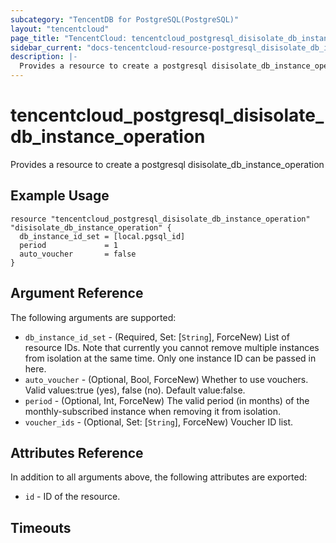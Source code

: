 ```yaml
---
subcategory: "TencentDB for PostgreSQL(PostgreSQL)"
layout: "tencentcloud"
page_title: "TencentCloud: tencentcloud_postgresql_disisolate_db_instance_operation"
sidebar_current: "docs-tencentcloud-resource-postgresql_disisolate_db_instance_operation"
description: |-
  Provides a resource to create a postgresql disisolate_db_instance_operation
---
```


# tencentcloud_postgresql_disisolate_db_instance_operation

Provides a resource to create a postgresql disisolate_db_instance_operation

## Example Usage

```hcl
resource "tencentcloud_postgresql_disisolate_db_instance_operation" "disisolate_db_instance_operation" {
  db_instance_id_set = [local.pgsql_id]
  period             = 1
  auto_voucher       = false
}
```

## Argument Reference

The following arguments are supported:

* `db_instance_id_set` - (Required, Set: [`String`], ForceNew) List of resource IDs. Note that currently you cannot remove multiple instances from isolation at the same time. Only one instance ID can be passed in here.
* `auto_voucher` - (Optional, Bool, ForceNew) Whether to use vouchers. Valid values:true (yes), false (no). Default value:false.
* `period` - (Optional, Int, ForceNew) The valid period (in months) of the monthly-subscribed instance when removing it from isolation.
* `voucher_ids` - (Optional, Set: [`String`], ForceNew) Voucher ID list.

## Attributes Reference

In addition to all arguments above, the following attributes are exported:

* `id` - ID of the resource.



## Timeouts

<no value>


